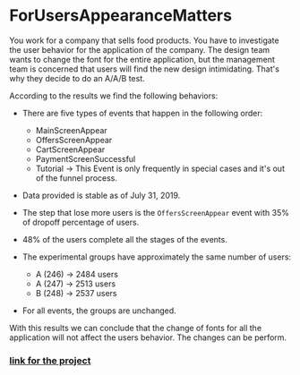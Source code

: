 # ForUsersAppearanceMatters

 You work for a company that sells food products. You have to investigate the user behavior for the application of the company.  The design team wants to change the font for the entire application, but the management team is concerned that users will find the new design intimidating. That's why they decide to do an A/A/B test. 

 According to the results we find the following behaviors: 

* There are five types of events that happen in the following order: 
    * MainScreenAppear
    * OffersScreenAppear
    * CartScreenAppear
    * PaymentScreenSuccessful
    * Tutorial -> This Event is only frequently in special cases and it's out of the funnel process.

* Data provided is stable as of July 31, 2019.

* The step that lose more users is the `OffersScreenAppear` event with 35% of dropoff percentage of users. 

* 48% of the users complete all the stages of the events. 

* The experimental groups have approximately the same number of users:
    * A (246) -> 2484 users
    * A (247) -> 2513 users
    * B (248) -> 2537 users

* For all events, the groups are unchanged.

With this results we can conclude that the change of fonts for all the application will not affect the users behavior. The changes can be perform.

### [link for the project](https://github.com/PPJQ/ForUsersAppearanceMatters/blob/main/sprint11-Review.ipynb)
